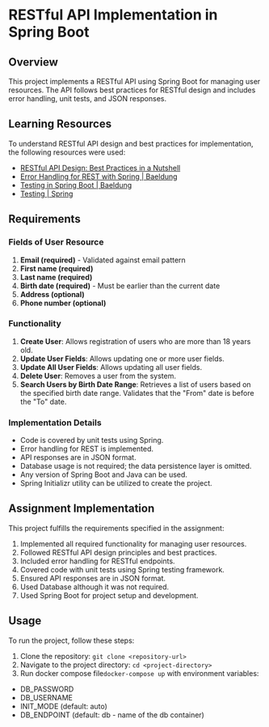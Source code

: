 # RESTful API Implementation in Spring Boot

## Overview

This project implements a RESTful API using Spring Boot for managing user resources. The API follows best practices for RESTful design and includes error handling, unit tests, and JSON responses.

## Learning Resources

To understand RESTful API design and best practices for implementation, the following resources were used:

- [RESTful API Design: Best Practices in a Nutshell](https://phauer.com/2015/restful-api-design-best-practices/)
- [Error Handling for REST with Spring | Baeldung](https://www.baeldung.com/exception-handling-for-rest-with-spring)
- [Testing in Spring Boot | Baeldung](https://www.baeldung.com/spring-boot-testing#unit-testing-with-webmvctest)
- [Testing | Spring](https://docs.spring.io/spring-framework/docs/current/reference/html/testing.html#spring-mvc-test-server)

## Requirements

### Fields of User Resource

1. **Email (required)** - Validated against email pattern
2. **First name (required)**
3. **Last name (required)**
4. **Birth date (required)** - Must be earlier than the current date
5. **Address (optional)**
6. **Phone number (optional)**

### Functionality

1. **Create User**: Allows registration of users who are more than 18 years old.
2. **Update User Fields**: Allows updating one or more user fields.
3. **Update All User Fields**: Allows updating all user fields.
4. **Delete User**: Removes a user from the system.
5. **Search Users by Birth Date Range**: Retrieves a list of users based on the specified birth date range. Validates that the "From" date is before the "To" date.

### Implementation Details

- Code is covered by unit tests using Spring.
- Error handling for REST is implemented.
- API responses are in JSON format.
- Database usage is not required; the data persistence layer is omitted.
- Any version of Spring Boot and Java can be used.
- Spring Initializr utility can be utilized to create the project.

## Assignment Implementation

This project fulfills the requirements specified in the assignment:

1. Implemented all required functionality for managing user resources.
2. Followed RESTful API design principles and best practices.
3. Included error handling for RESTful endpoints.
4. Covered code with unit tests using Spring testing framework.
5. Ensured API responses are in JSON format.
6. Used Database although it was not required.
7. Used Spring Boot for project setup and development.

## Usage

To run the project, follow these steps:

1. Clone the repository: `git clone <repository-url>`
2. Navigate to the project directory: `cd <project-directory>`
4. Run docker compose file`docker-compose up` with environment variables:
-  DB_PASSWORD
-  DB_USERNAME
-  INIT_MODE (default: auto)
-  DB_ENDPOINT (default: db - name of the db container)

